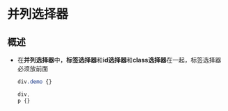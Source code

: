 # 并列选择器

## 概述

+ 在**并列选择器**中，**标签选择器**和**id选择器**和**class选择器**在一起，标签选择器必须放前面

  ```css
  div.demo {}
  ```

  ```css
  div,
  p {}
  ```
